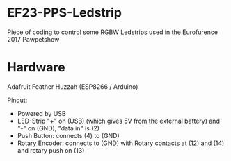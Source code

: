# EF23-PPS-Ledstrip
Piece of coding to control some RGBW Ledstrips used in the Eurofurence 2017 Pawpetshow

# Hardware
Adafruit Feather Huzzah (ESP8266 / Arduino)

Pinout:
  * Powered by USB
  * LED-Strip "+" on (USB) (which gives 5V from the external battery) and "-" on (GND), "data in" is (2)
  * Push Button: connects (4) to (GND)
  * Rotary Encoder: connects to (GND) with Rotary contacts at (12) and (14) and rotary push on (13)
  
